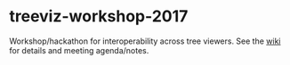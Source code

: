# treeviz-workshop-2017
Workshop/hackathon for interoperability across tree viewers. See the [wiki](https://github.com/OpenTreeOfLife/treeviz-workshop-2017/wiki) for details and meeting agenda/notes.
